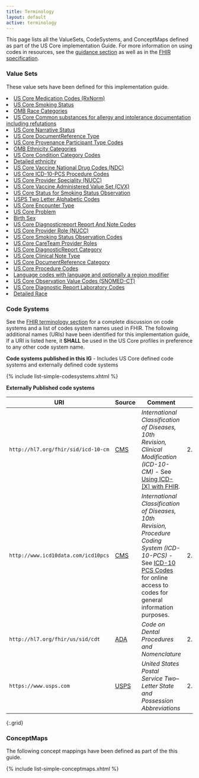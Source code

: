 ```yaml
---
title: Terminology
layout: default
active: terminology
---
```


This page lists all the ValueSets, CodeSystems, and ConceptMaps defined as part of the US Core implementation Guide. For more information on using codes in resources, see the [guidance section](general-guidance.html#using-codes-in-us-core-profiles) as well as in the [FHIR specification]({{site.data.fhir.path}}terminologies.html).

### Value Sets

These value sets have been defined for this implementation guide.

<li><a href="ValueSet-us-core-medication-codes.html">US Core Medication Codes (RxNorm)</a></li>
<li><a href="ValueSet-us-core-observation-smokingstatus.html">US Core Smoking Status</a></li>
<li><a href="ValueSet-omb-race-category.html">OMB Race Categories</a></li>
<li><a href="ValueSet-us-core-allergy-substance.html">US Core Common substances for allergy and intolerance documentation including refutations</a></li>
<li><a href="ValueSet-us-core-narrative-status.html">US Core Narrative Status</a></li>
<li><a href="ValueSet-us-core-documentreference-type.html">US Core DocumentReference Type</a></li>
<li><a href="ValueSet-us-core-provenance-participant-type.html">US Core Provenance Participant Type Codes</a></li>
<li><a href="ValueSet-omb-ethnicity-category.html">OMB Ethnicity Categories</a></li>
<li><a href="ValueSet-us-core-condition-category.html">US Core Condition Category Codes</a></li>
<li><a href="ValueSet-detailed-ethnicity.html">Detailed ethnicity</a></li>
<li><a href="ValueSet-us-core-ndc-vaccine-codes.html">US Core Vaccine National Drug Codes (NDC)</a></li>
<li><a href="ValueSet-us-core-procedure-icd10pcs.html">US Core ICD-10-PCS Procedure Codes</a></li>
<li><a href="ValueSet-us-core-provider-specialty.html">US Core Provider Speciality (NUCC)</a></li>
<li><a href="ValueSet-us-core-vaccines-cvx.html">US Core Vaccine Administered Value Set (CVX)</a></li>
<li><a href="ValueSet-us-core-observation-smoking-status-status.html">US Core Status for Smoking Status Observation</a></li>
<li><a href="ValueSet-us-core-usps-state.html">USPS Two Letter Alphabetic Codes</a></li>
<li><a class="note-to-balloters" href="ValueSet-us-core-encounter-type.html">US Core Encounter Type</a></li>
<li><a href="ValueSet-us-core-problem.html">US Core Problem</a></li>
<li><a href="ValueSet-birthsex.html">Birth Sex</a></li>
<li><a href="ValueSet-us-core-diagnosticreport-report-and-note-codes.html">US Core Diagnosticreport Report And Note Codes</a></li>
<li><a href="ValueSet-us-core-provider-role.html">US Core Provider Role (NUCC)</a></li>
<li><a href="ValueSet-us-core-smoking-status-observation-codes.html">US Core Smoking Status Observation Codes</a></li>
<li><a href="ValueSet-us-core-careteam-provider-roles.html">US Core CareTeam Provider Roles</a></li>
<li><a href="ValueSet-us-core-diagnosticreport-category.html">US Core DiagnosticReport Category</a></li>
<li><a href="ValueSet-us-core-clinical-note-type.html">US Core Clinical Note Type</a></li>
<li><a href="ValueSet-us-core-documentreference-category.html">US Core DocumentReference Category</a></li>
<li><a class="note-to-balloters" href="ValueSet-us-core-procedure-code.html">US Core Procedure Codes</a></li>
<li><a href="ValueSet-simple-language.html">Language codes with language and optionally a region modifier</a></li>
<li><a href="ValueSet-us-core-observation-value-codes.html">US Core Observation Value Codes (SNOMED-CT)</a></li>
<li><a href="ValueSet-us-core-diagnosticreport-lab-codes.html">US Core Diagnostic Report Laboratory Codes</a></li>
<li><a href="ValueSet-detailed-race.html">Detailed Race</a></li>

<!-- {% raw %}
{% include list-simple-valuesets.xhtml %}
{% endraw %} -->

### Code Systems

See the [FHIR terminology section]({{site.data.fhir.path}}terminologies-systems.html) for a complete discussion on code systems and a list of codes system names used in FHIR. The following additional names (URIs) have been identified for this implementation guide,   If a URI is listed here, it **SHALL** be used in the US Core profiles in preference to any other code system name.

**Code systems published in this IG** - Includes US Core defined code systems and externally defined code systems

{% include list-simple-codesystems.xhtml %}

<p>
</p>

**Externally Published code systems**

|URI|Source|Comment|OID (for non-FHIR systems)|
|---|---|---|---|           
|`http://hl7.org/fhir/sid/icd-10-cm`|[CMS](http://www.cms.gov/Medicare/Coding/ICD10/)|*International Classification of Diseases, 10th Revision, Clinical Modification (ICD-10-CM)* -  See [Using ICD-[X] with FHIR]({{site.data.fhir.path}}icd.html#4.2.11).|2.16.840.1.113883.6.90|
|`http://www.icd10data.com/icd10pcs`|[CMS](http://www.cms.gov/Medicare/Coding/ICD10/)|*International Classification of Diseases, 10th Revision, Procedure Coding System (ICD-10-PCS)* -  See [ICD-10 PCS Codes](http://www.icd10data.com/icd10pcs) for online access to codes for general information purposes. |2.16.840.1.113883.6.4|
|`http://hl7.org/fhir/us/sid/cdt`|[ADA](http://www.ada.org/en/publications/cdt)|*Code on Dental Procedures and Nomenclature*|2.16.840.1.113883.6.13|
|`https://www.usps.com`|[USPS](http://pe.usps.com/text/pub28/28apb.htm)|*United States Postal Service Two–Letter State and Possession Abbreviations*|2.16.840.1.113883.3.88.12.80.1|
{:.grid}

<!--
|[urn:oid:2.16.840.1.113883.6.238](CodeSystem-cdcrec.html)|[CDC](https://www.cdc.gov/phin/resources/vocabulary/index.html)|*Race & Ethnicity - CDC* - See [CDC Race and Ethnicity Code Set Version 1.0](https://www.cdc.gov/phin/resources/vocabulary/documents/cdc-race--ethnicity-background-and-purpose.pdf).|2.16.840.1.113883.6.238
-->

<p>
</p>

### ConceptMaps

The following concept mappings have been defined as part of the this guide.

  {% include list-simple-conceptmaps.xhtml %}
<p>
</p>
